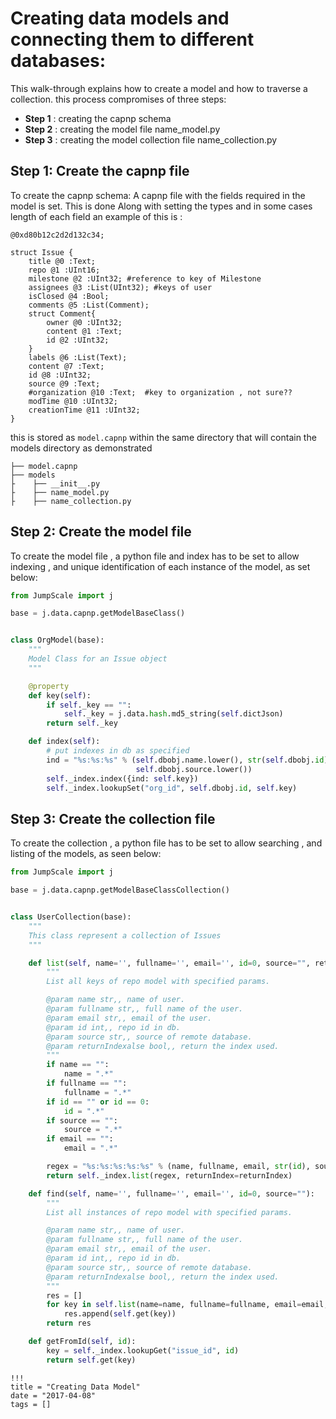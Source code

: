 # Creating data models and connecting them to different databases:
This walk-through explains how to create a model and how to traverse a collection.
this process compromises of three steps:

 - **Step 1** : creating the capnp schema
 - **Step 2** : creating the model file name_model.py
 - **Step 3** : creating the model collection file name_collection.py


 ## Step 1: Create  the capnp file
 To create the capnp schema:
 A capnp file with the fields required in the model is set. This is done Along with setting the types and  in some cases length of each field an  example of this is :
```capnp
@0xd80b12c2d2d132c34;

struct Issue {
    title @0 :Text;
    repo @1 :UInt16;
    milestone @2 :UInt32; #reference to key of Milestone
    assignees @3 :List(UInt32); #keys of user
    isClosed @4 :Bool;
    comments @5 :List(Comment);
    struct Comment{
        owner @0 :UInt32;
        content @1 :Text;
        id @2 :UInt32;
    }
    labels @6 :List(Text);
    content @7 :Text;
    id @8 :UInt32;
    source @9 :Text;
    #organization @10 :Text;  #key to organization , not sure??
    modTime @10 :UInt32;
    creationTime @11 :UInt32;
}
```
 this is stored as `model.capnp` within the same directory that will contain the models directory as demonstrated
```
├── model.capnp
├── models
├    ├── __init__.py
├    ├── name_model.py
├    ├── name_collection.py
```




 ## Step 2: Create  the model file
 To create the model file , a python file and index has to be set to allow indexing , and
 unique identification of each instance of the model, as set below:
```python
from JumpScale import j

base = j.data.capnp.getModelBaseClass()


class OrgModel(base):
    """
    Model Class for an Issue object
    """

    @property
    def key(self):
        if self._key == "":
            self._key = j.data.hash.md5_string(self.dictJson)
        return self._key

    def index(self):
        # put indexes in db as specified
        ind = "%s:%s:%s" % (self.dbobj.name.lower(), str(self.dbobj.id),
                            self.dbobj.source.lower())
        self._index.index({ind: self.key})
        self._index.lookupSet("org_id", self.dbobj.id, self.key)
```

 ## Step 3: Create the collection file
 To create the collection , a python file has to be set to allow searching , and listing of the models, as seen below:

 ```python
 from JumpScale import j

 base = j.data.capnp.getModelBaseClassCollection()


 class UserCollection(base):
     """
     This class represent a collection of Issues
     """

     def list(self, name='', fullname='', email='', id=0, source="", returnIndex=False):
         """
         List all keys of repo model with specified params.

         @param name str,, name of user.
         @param fullname str,, full name of the user.
         @param email str,, email of the user.
         @param id int,, repo id in db.
         @param source str,, source of remote database.
         @param returnIndexalse bool,, return the index used.
         """
         if name == "":
             name = ".*"
         if fullname == "":
             fullname = ".*"
         if id == "" or id == 0:
             id = ".*"
         if source == "":
             source = ".*"
         if email == "":
             email = ".*"

         regex = "%s:%s:%s:%s:%s" % (name, fullname, email, str(id), source)
         return self._index.list(regex, returnIndex=returnIndex)

     def find(self, name='', fullname='', email='', id=0, source=""):
         """
         List all instances of repo model with specified params.

         @param name str,, name of user.
         @param fullname str,, full name of the user.
         @param email str,, email of the user.
         @param id int,, repo id in db.
         @param source str,, source of remote database.
         @param returnIndexalse bool,, return the index used.
         """
         res = []
         for key in self.list(name=name, fullname=fullname, email=email, id=id, source=source):
             res.append(self.get(key))
         return res

     def getFromId(self, id):
         key = self._index.lookupGet("issue_id", id)
         return self.get(key)

 ```

```
!!!
title = "Creating Data Model"
date = "2017-04-08"
tags = []
```
